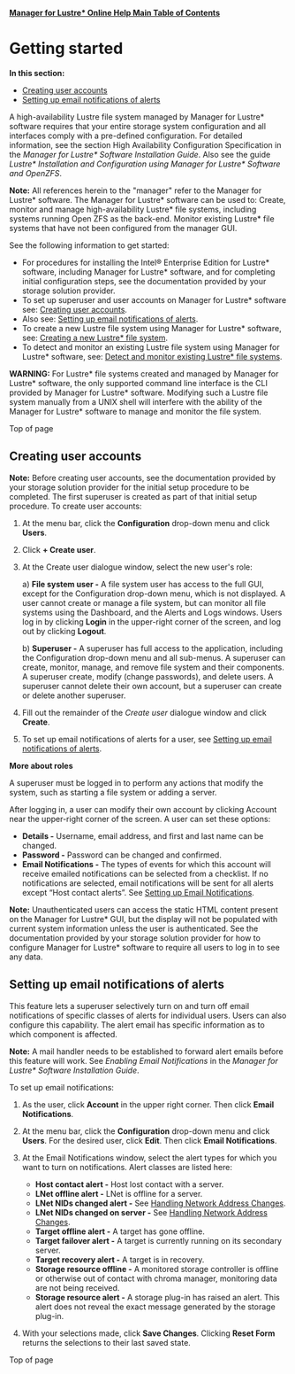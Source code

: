 [**Manager for Lustre\* Online Help Main Table of Contents**](../README.md)
# Getting started<a id="2.0"></a>

**In this section:**

- <a href="#2.1">Creating user accounts</a>
- <a href="#2.2">Setting up email notifications of alerts</a>

A high-availability Lustre file system managed by Manager for Lustre\* software requires that your entire storage system configuration and all  interfaces comply with a pre-defined configuration.  For detailed information, see the section High Availability Configuration Specification in the *Manager for Lustre\* Software Installation Guide*. Also see the guide *Lustre\* Installation and Configuration using Manager for Lustre\* Software and OpenZFS*.

**Note:** All references herein to the "manager" refer to the Manager for Lustre\* software.
The Manager for Lustre\* software can be used to:
Create, monitor and manage high-availability Lustre* file systems, including systems running Open ZFS as the back-end.
Monitor existing Lustre* file systems that have not been configured from the manager GUI.

See the following information to get started:

- For procedures for installing the Intel® Enterprise Edition for Lustre* software, including Manager for Lustre\* software, and for completing initial configuration steps, see the documentation provided by your storage solution provider. 
- To set up superuser and user accounts on Manager for Lustre\* software see: <a href="#2.1">Creating user accounts</a>.
- Also see: <a href="#2.2">Setting up email notifications of alerts</a>.
- To create a new Lustre file system using Manager for Lustre\* software, see: [Creating a new Lustre* file system](Creating_new_lustre_fs_3_0.md/#3.0).
- To detect and monitor an existing Lustre file system using Manager for Lustre\* software, see: [Detect and monitor existing Lustre* file systems](Detect_and_monitor_existing_LFS_7_0.md/#7.0).

**WARNING:** For Lustre* file systems created and managed by Manager for Lustre\* software, the only supported command line interface is the CLI provided by Manager for Lustre\* software. Modifying such a Lustre file system manually from a UNIX shell will interfere with the ability of the Manager for Lustre\* software to manage and monitor the file system. 

<a herf="#2.0">Top of page</a>

## Creating user accounts<a id="2.1"></a>

**Note:** Before creating user accounts, see the documentation provided by your storage solution provider for the initial setup procedure to be completed. The first superuser is created as part of that initial setup procedure.
To create user accounts:

1. At the menu bar, click the **Configuration** drop-down menu and click **Users**.
1. Click **+ Create user**. 
1. At the Create user dialogue window, select the new user's role:  
    
    a) **File system user -** A file system user has access to the full GUI, except for the Configuration drop-down menu, which is not displayed. A  user cannot create or manage a file system, but can monitor all file systems using the Dashboard, and the Alerts and Logs windows. Users log in by clicking **Login** in the upper-right corner of the screen, and log out by clicking **Logout**. 

    b) **Superuser -** A superuser has full access to the application, including the Configuration drop-down menu and all sub-menus. A superuser can create, monitor, manage, and remove file system and their components. A superuser create, modify (change passwords), and delete users. A superuser cannot delete their own account, but a superuser can create or delete another superuser. 
    
1. Fill out the remainder of the *Create user* dialogue window and click **Create**.
1. To set up email notifications of alerts for a user, see <a href="#2.2">Setting up email notifications of alerts</a>.

**More about roles**

A superuser must be logged in to perform any actions that modify the system, such as starting a file system or adding a server.

After logging in, a user can modify their own account by clicking Account near the upper-right corner of the screen. A user can set these options:

- **Details -** Username, email address, and first and last name can be changed.
- **Password -** Password can be changed and confirmed.
- **Email Notifications -** The types of events for which this account will receive emailed notifications can be selected from a checklist. If no notifications are selected, email notifications will be sent for all alerts except “Host contact alerts”. See <a href="#2.2">Setting up Email Notifications</a>.

**Note:** Unauthenticated users can access the static HTML content present on the Manager for Lustre\* GUI, but the display will not be populated with current system information unless the user is authenticated. See the documentation provided by your storage solution provider for how to configure Manager for Lustre\* software to require all users to log in to see any data.


## Setting up email notifications of alerts<a id="2.2"></a>

This feature lets a superuser selectively turn on and turn off email notifications of specific classes of alerts for individual users. Users can also configure this capability. The alert email has specific information as to which component is affected. 

**Note:** A mail handler needs to be established to forward alert emails before this feature will work. See *Enabling Email Notifications* in the *Manager for Lustre\* Software Installation Guide*.

To set up email notifications:

1. As the user, click **Account** in the upper right corner. Then click **Email Notifications**. 
1. At the menu bar, click the **Configuration** drop-down menu and click **Users**. For the desired user, click **Edit**. Then click **Email Notifications**. 
1. At the Email Notifications window, select the alert types for which you want to turn on notifications. Alert classes are listed here:

    - **Host contact alert -** Host lost contact with a server.
    - **LNet offline alert -** LNet is offline for a server.
    - **LNet NIDs changed alert -** See [Handling Network Address Changes](Manage_maintain_HA_lustre_fs_5_0.md/#5.0).
    - **LNet NIDs changed on server <server name> -** See [Handling Network Address Changes](Manage_maintain_HA_lustre_fs_5_0.md/#5.0).
    - **Target offline alert -** A target has gone offline.
    - **Target failover alert -** A target is currently running on its secondary server.
    - **Target recovery alert -** A target is in recovery.
    - **Storage resource offline -** A monitored storage controller is offline or otherwise out of contact with chroma manager, monitoring data are not being received.
    - **Storage resource alert -** A storage plug-in has raised an alert. This alert does not reveal the exact message generated by the storage plug-in. 
1. With your selections made, click **Save Changes**. Clicking **Reset Form** returns the selections to their last saved state.

 <a herf="#2.0">Top of page</a> 

